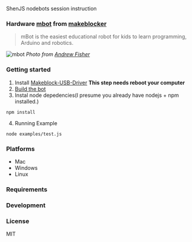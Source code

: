 ShenJS nodebots session instruction

### Hardware [mbot](http://mblock.cc/) from [makeblocker](http://www.makeblock.cc/)

> mBot is the easiest educational robot for kids to learn programming, Arduino and robotics.

![mbot](https://cloud.githubusercontent.com/assets/1183541/7513052/80e6dfc0-f4f4-11e4-94b8-76d3ee166cd2.jpg)
*Photo from [Andrew Fisher](https://twitter.com/ajfisher)*

### Getting started

1. Install [Makeblock-USB-Driver](https://github.com/Makeblock-official/Makeblock-USB-Driver) **This step needs reboot your computer**
2. [Build the bot](http://www.instructables.com/id/How-to-make-a-mBot-with-Makeblock/)
3. Instal node depedencies(I presume you already have nodejs + npm installed.)
```
npm install
```
4. Running Example
```
node examples/test.js
```

### Platforms
* Mac
* Windows
* Linux

### Requirements

### Development

### License
MIT
